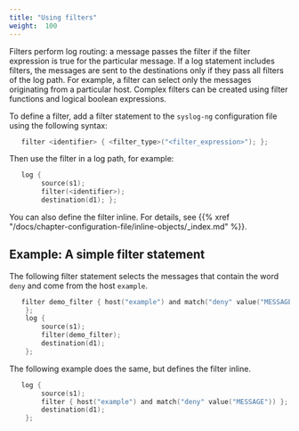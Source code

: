 ```yaml
---
title: "Using filters"
weight:  100
---
```

<!-- DISCLAIMER: This file is based on the syslog-ng Open Source Edition documentation https://github.com/balabit/syslog-ng-ose-guides/commit/2f4a52ee61d1ea9ad27cb4f3168b95408fddfdf2 and is used under the terms of The syslog-ng Open Source Edition Documentation License. The file has been modified by Axoflow. -->

Filters perform log routing: a message passes the filter if the filter expression is true for the particular message. If a log statement includes filters, the messages are sent to the destinations only if they pass all filters of the log path. For example, a filter can select only the messages originating from a particular host. Complex filters can be created using filter functions and logical boolean expressions.

To define a filter, add a filter statement to the `syslog-ng` configuration file using the following syntax:

```c
   filter <identifier> { <filter_type>("<filter_expression>"); };
```

Then use the filter in a log path, for example:

```c
   log {
        source(s1);
        filter(<identifier>);
        destination(d1); };
```

You can also define the filter inline. For details, see {{% xref "/docs/chapter-configuration-file/inline-objects/_index.md" %}}.


## Example: A simple filter statement

The following filter statement selects the messages that contain the word `deny` and come from the host `example`.

```c
   filter demo_filter { host("example") and match("deny" value("MESSAGE"))
    };
    log {
        source(s1);
        filter(demo_filter);
        destination(d1);
    };
```

The following example does the same, but defines the filter inline.

```c
   log {
        source(s1);
        filter { host("example") and match("deny" value("MESSAGE")) };
        destination(d1);
    };
```


